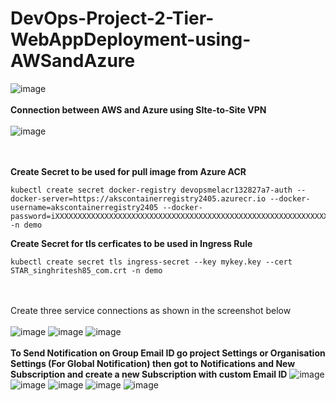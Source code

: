 # DevOps-Project-2-Tier-WebAppDeployment-using-AWSandAzure

![image](https://github.com/singhritesh85/DevOps-Project-2-Tier-WebAppDeployment-using-AWSandAzure/assets/56765895/3b44f99b-0dc9-44b9-b92e-b3c0b207faab)
<br><br/>
**Connection between AWS and Azure using SIte-to-Site VPN**
<br><br/>
![image](https://github.com/singhritesh85/DevOps-Project-2-Tier-WebAppDeployment-using-AWSandAzure/assets/56765895/dd9f7a99-54db-43fa-b0b1-48b75b416526)

<br><br/>
**Create Secret to be used for pull image from Azure ACR**
```
kubectl create secret docker-registry devopsmelacr132827a7-auth --docker-server=https://akscontainerregistry2405.azurecr.io --docker-username=akscontainerregistry2405 --docker-password=iXXXXXXXXXXXXXXXXXXXXXXXXXXXXXXXXXXXXXXXXXXXXXXXXXXXXXXXXXXXXXXXXXXXXXXXXXXXXp -n demo
```
**Create Secret for tls cerficates to be used in Ingress Rule**
```
kubectl create secret tls ingress-secret --key mykey.key --cert STAR_singhritesh85_com.crt -n demo
```
<br><br/>
Create three service connections as shown in the screenshot below
<br><br/>
![image](https://github.com/singhritesh85/DevOps-Project-2-Tier-WebAppDeployment-using-AWSandAzure/assets/56765895/1f8d2456-cb14-40c8-8936-892b5b0cc4ec)
![image](https://github.com/singhritesh85/DevOps-Project-2-Tier-WebAppDeployment-using-AWSandAzure/assets/56765895/f2c7bc65-759e-4634-86ed-8155cf47510d)
![image](https://github.com/singhritesh85/DevOps-Project-2-Tier-WebAppDeployment-using-AWSandAzure/assets/56765895/6426735a-538d-48a6-bdb1-45229d45adcd)
<br><br/>
**To Send Notification on Group Email ID go project Settings or Organisation Settings (For Global Notification) then got to Notifications and New Subscription and create a new Subscription with custom Email ID**
![image](https://github.com/singhritesh85/DevOps-Project-2-Tier-WebAppDeployment-using-AWSandAzure/assets/56765895/31a20cae-357e-45eb-9d51-3c17a200a3d6)
![image](https://github.com/singhritesh85/DevOps-Project-2-Tier-WebAppDeployment-using-AWSandAzure/assets/56765895/8130da15-4162-428a-be0b-ededc97562a0)
![image](https://github.com/singhritesh85/DevOps-Project-2-Tier-WebAppDeployment-using-AWSandAzure/assets/56765895/62e7f676-a7e6-4962-bfe3-f8bff418182e)
![image](https://github.com/singhritesh85/DevOps-Project-2-Tier-WebAppDeployment-using-AWSandAzure/assets/56765895/34eb5ff9-49af-44f3-99e9-d4a1a82e16b2)
![image](https://github.com/singhritesh85/DevOps-Project-2-Tier-WebAppDeployment-using-AWSandAzure/assets/56765895/9917aee3-b5b4-47bd-beb7-b1266712d84b)
